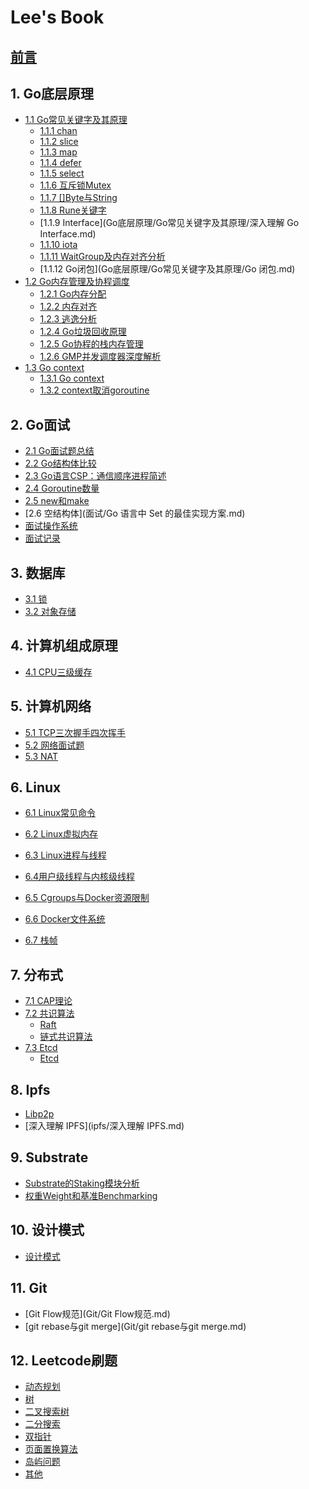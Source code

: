 

# Lee's Book

## [前言](README.md)

## 1. Go底层原理

- [1.1 Go常见关键字及其原理]()
    - [1.1.1 chan](Go底层原理/Go常见关键字及其原理/chan.md)
    - [1.1.2 slice](Go底层原理/Go常见关键字及其原理/slice.md)
    - [1.1.3 map](Go底层原理/Go常见关键字及其原理/map.md)
    - [1.1.4 defer](Go底层原理/Go常见关键字及其原理/defer.md)
    - [1.1.5 select](Go底层原理/Go常见关键字及其原理/select.md)
    - [1.1.6 互斥锁Mutex](Go底层原理/Go常见关键字及其原理/Go的互斥锁Mutex.md)
    - [1.1.7 []Byte与String](Go底层原理/Go常见关键字及其原理/[]byte与string.md)
    - [1.1.8 Rune关键字](Go底层原理/Go常见关键字及其原理/rune关键字.md)
    - [1.1.9 Interface](Go底层原理/Go常见关键字及其原理/深入理解 Go Interface.md)
    - [1.1.10 iota](Go底层原理/Go常见关键字及其原理/iota.md)
    - [1.1.11 WaitGroup及内存对齐分析](Go底层原理/Go常见关键字及其原理/WaitGroup及内存对齐分析.md)
    - [1.1.12 Go闭包](Go底层原理/Go常见关键字及其原理/Go 闭包.md)
- [1.2 Go内存管理及协程调度]()
    - [1.2.1 Go内存分配](Go底层原理/Go内存分配.md)
    - [1.2.2 内存对齐](Go底层原理/内存对齐.md)
    - [1.2.3 逃逸分析](Go底层原理/逃逸分析.md)
    - [1.2.4 Go垃圾回收原理](Go底层原理/Go垃圾回收原理.md)
    - [1.2.5 Go协程的栈内存管理](Go底层原理/Go协程的栈内存管理.md)
    - [1.2.6 GMP并发调度器深度解析](Go底层原理/GMP并发调度器深度解析.md)
- [1.3 Go context]()
    - [1.3.1 Go context](Go底层原理/Go常见关键字及其原理/context.md)
    - [1.3.2 context取消goroutine](Go面试/context取消goroutine执行的方法.md)

## 2. Go面试

- [2.1 Go面试题总结](面试/Go面试题总结.md)
- [2.2 Go结构体比较](面试/Go结构体比较.md)
- [2.3 Go语言CSP：通信顺序进程简述](面试/Go语言CSP：通信顺序进程简述.md)
- [2.4 Goroutine数量](面试/Goroutine数量.md)
- [2.5 new和make](面试/new_make.md)
- [2.6 空结构体](面试/Go 语言中 Set 的最佳实现方案.md)
- [面试操作系统](面试/面试系统.md)
- [面试记录](面试/面试记录.md)



## 3. 数据库

- [3.1 锁](数据库/锁.md)
- [3.2 对象存储](数据库/对象存储.md)

## 4. 计算机组成原理

- [4.1 CPU三级缓存](计算机组成原理/CPU三级缓存.md)

## 5. 计算机网络

- [5.1 TCP三次握手四次挥手](计算机网络/TCP三次握手四次挥手.md)
- [5.2 网络面试题](计算机网络/网络面试题.md)
- [5.3 NAT](计算机网络/NAT.md)

## 6. Linux

- [6.1 Linux常见命令](Linux/Linux常见命令.md)
- [6.2 Linux虚拟内存](Linux/Linux虚拟内存.md)
- [6.3 Linux进程与线程](Linux/Linux进程与线程.md)
- [6.4用户级线程与内核级线程](Linux/用户级线程与内核级线程.md)
- [6.5 Cgroups与Docker资源限制](Linux/Cgroups与Docker资源限制.md)
- [6.6 Docker文件系统](Linux/docker文件系统.md)

- [6.7 栈帧](Linux/栈帧.md)

## 7. 分布式

- [7.1 CAP理论](分布式/CAP理论.md)
- [7.2 共识算法]()
  - [Raft](分布式/共识算法/Raft.md)
  - [链式共识算法](分布式/共识算法/链式共识算法.md)
- [7.3 Etcd]()
  - [Etcd](etcd/etcd.md)

## 8. Ipfs

- [Libp2p](ipfs/libp2p.md)
- [深入理解 IPFS](ipfs/深入理解 IPFS.md)

## 9. Substrate

- [Substrate的Staking模块分析](substrate/Substrate的Staking模块分析.md)
- [权重Weight和基准Benchmarking](substrate/权重Weight和基准Benchmarking.md)

## 10. 设计模式

- [设计模式](设计模式/设计模式.md)



## 11. Git

- [Git Flow规范](Git/Git Flow规范.md)
- [git rebase与git merge](Git/git rebase与git merge.md)



## 12. Leetcode刷题

- [动态规划](算法/动态规划.md)
- [树](算法/树.md)
- [二叉搜索树](算法/二叉搜索树.md)
- [二分搜索](算法/二分搜索.md)
- [双指针](算法/双指针.md)
- [页面置换算法](算法/页面置换算法.md)
- [岛屿问题](算法/岛屿问题.md)
- [其他](算法/other.md)

